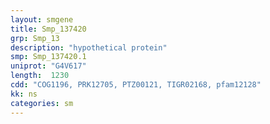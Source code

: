 ```yaml
---
layout: smgene
title: Smp_137420
grp: Smp_13
description: "hypothetical protein"
smp: Smp_137420.1
uniprot: "G4V617"
length:  1230
cdd: "COG1196, PRK12705, PTZ00121, TIGR02168, pfam12128"
kk: ns
categories: sm
---
```


